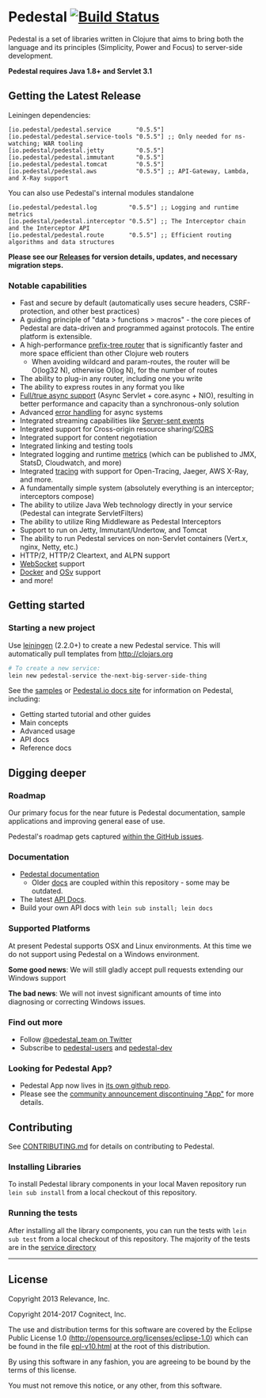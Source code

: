# Pedestal [![Build Status](https://travis-ci.com/pedestal/pedestal.svg?branch=master)](https://travis-ci.com/pedestal/pedestal)

Pedestal is a set of libraries written in Clojure that aims to bring
both the language and its principles (Simplicity, Power and Focus) to
server-side development.

**Pedestal requires Java 1.8+ and Servlet 3.1**

## Getting the Latest Release

Leiningen dependencies:
```
[io.pedestal/pedestal.service       "0.5.5"]
[io.pedestal/pedestal.service-tools "0.5.5"] ;; Only needed for ns-watching; WAR tooling
[io.pedestal/pedestal.jetty         "0.5.5"]
[io.pedestal/pedestal.immutant      "0.5.5"]
[io.pedestal/pedestal.tomcat        "0.5.5"]
[io.pedestal/pedestal.aws           "0.5.5"] ;; API-Gateway, Lambda, and X-Ray support
```

You can also use Pedestal's internal modules standalone
```
[io.pedestal/pedestal.log         "0.5.5"] ;; Logging and runtime metrics
[io.pedestal/pedestal.interceptor "0.5.5"] ;; The Interceptor chain and the Interceptor API
[io.pedestal/pedestal.route       "0.5.5"] ;; Efficient routing algorithms and data structures
```

**Please see our [Releases](https://github.com/pedestal/pedestal/releases) for
version details, updates, and necessary migration steps.**

### Notable capabilities

 * Fast and secure by default (automatically uses secure headers, CSRF-protection, and other best practices)
 * A guiding principle of "data > functions > macros" - the core pieces of Pedestal
   are data-driven and programmed against protocols.  The entire platform is extensible.
 * A high-performance [prefix-tree router](https://github.com/pedestal/pedestal/pull/330)
   that is significantly faster and more space efficient than other Clojure web routers
   * When avoiding wildcard and param-routes, the router will be O(log32 N), otherwise O(log N), for the number of routes
 * The ability to plug-in any router, including one you write
 * The ability to express routes in any format you like
 * [Full/true async support](https://groups.google.com/d/msg/clojure/rKqT13Ofy4k/H9xvkZA9Yy4J) (Async Servlet + core.async + NIO),
   resulting in better performance and capacity than a synchronous-only solution
 * Advanced [error handling](https://github.com/pedestal/pedestal/pull/302) for async systems
 * Integrated streaming capabilities like [Server-sent events](https://github.com/pedestal/pedestal/tree/master/samples/server-sent-events)
 * Integrated support for Cross-origin resource sharing/[CORS](https://github.com/pedestal/pedestal/tree/master/samples/cors)
 * Integrated support for content negotiation
 * Integrated linking and testing tools
 * Integrated logging and runtime [metrics](https://github.com/pedestal/pedestal/tree/master/samples/helloworld-metrics) (which can be published to JMX, StatsD, Cloudwatch, and more)
 * Integrated [tracing](https://github.com/pedestal/pedestal/tree/master/samples/tracing-interceptor) with support for Open-Tracing, Jaeger, AWS X-Ray, and more.
 * A fundamentally simple system (absolutely everything is an interceptor; interceptors compose)
 * The ability to utilize Java Web technology directly in your service (Pedestal can integrate ServletFilters)
 * The ability to utilize Ring Middleware as Pedestal Interceptors
 * Support to run on Jetty, Immutant/Undertow, and Tomcat
 * The ability to run Pedestal services on non-Servlet containers (Vert.x, nginx, Netty, etc.)
 * HTTP/2, HTTP/2 Cleartext, and ALPN support
 * [WebSocket](https://github.com/pedestal/pedestal/tree/master/samples/jetty-web-sockets) support
 * [Docker](https://www.docker.com/) and [OSv](http://osv.io/) support
 * and more!


## Getting started

### Starting a new project

Use [leiningen](https://github.com/technomancy/leiningen) (2.2.0+) to create a new
Pedestal service. This will automatically pull templates from
<http://clojars.org>

```bash
# To create a new service:
lein new pedestal-service the-next-big-server-side-thing
```

See the [samples](./samples) or [Pedestal.io docs site](http://pedestal.io/) for information on Pedestal,
including:

 * Getting started tutorial and other guides
 * Main concepts
 * Advanced usage
 * API docs
 * Reference docs

## Digging deeper

### Roadmap

Our primary focus for the near future is Pedestal documentation, sample
applications and improving general ease of use.

Pedestal's roadmap gets captured [within the GitHub issues](https://github.com/pedestal/pedestal/issues).


### Documentation

 * [Pedestal documentation](http://pedestal.io/)
   * Older [docs](./guides/documentation) are coupled within this repository - some may be outdated.
 * The latest [API Docs](http://pedestal.io/api/index).
 * Build your own API docs with `lein sub install; lein docs`

### Supported Platforms

At present Pedestal supports OSX and Linux environments. At this time we do not
support using Pedestal on a Windows environment.

**Some good news**: We will still gladly accept pull requests extending our
Windows support

**The bad news**: We will not invest significant amounts of time into
diagnosing or correcting Windows issues.

### Find out more

* Follow [@pedestal_team on Twitter](http://twitter.com/pedestal_team)
* Subscribe to [pedestal-users](https://groups.google.com/d/forum/pedestal-users)
  and [pedestal-dev](https://groups.google.com/d/forum/pedestal-dev)

### Looking for Pedestal App?

 * Pedestal App now lives in [its own github repo](https://github.com/pedestal/pedestal-app).
 * Please see the [community announcement discontinuing "App"](https://groups.google.com/forum/#!topic/pedestal-users/jODwmJUIUcg) for more details.

## Contributing

See [CONTRIBUTING.md](CONTRIBUTING.md) for details on contributing to Pedestal.

### Installing Libraries

To install Pedestal library components in your local Maven repository run
`lein sub install` from a local checkout of this repository.

### Running the tests

After installing all the library components, you can run the tests with
`lein sub test` from a local checkout of this repository.  The majority of the
tests are in the [service directory](./service/test/io/pedestal)

---

## License
Copyright 2013 Relevance, Inc.

Copyright 2014-2017 Cognitect, Inc.

The use and distribution terms for this software are covered by the
Eclipse Public License 1.0 (http://opensource.org/licenses/eclipse-1.0)
which can be found in the file [epl-v10.html](epl-v10.html) at the root of this distribution.

By using this software in any fashion, you are agreeing to be bound by
the terms of this license.

You must not remove this notice, or any other, from this software.
